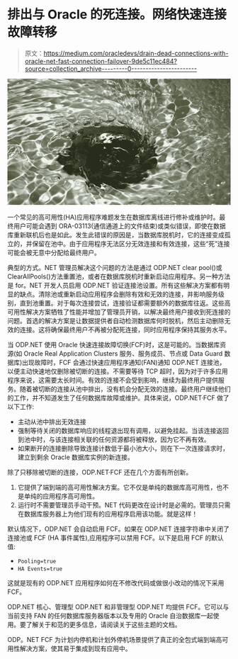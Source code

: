 # 排出与 Oracle 的死连接。网络快速连接故障转移

> 原文：<https://medium.com/oracledevs/drain-dead-connections-with-oracle-net-fast-connection-failover-9de5c11ec484?source=collection_archive---------0----------------------->

![](img/cb5e9b8e1000bb9de062a11897f4ea25.png)

一个常见的高可用性(HA)应用程序难题发生在数据库离线进行修补或维护时。最终用户可能会遇到 ORA-03113(通信通道上的文件结束)或类似错误，即使在数据库重新联机后也是如此。发生此错误的原因是，当数据库脱机时，它的连接变成孤立的，并保留在池中。由于应用程序无法区分无效连接和有效连接，这些“死”连接可能会被无意中分配给最终用户。

典型的方式。NET 管理员解决这个问题的方法是通过 ODP.NET clear pool()或 ClearAllPools()方法重置池，或者在数据库脱机时重新启动应用程序。另一种方法是 for。NET 开发人员启用 ODP.NET 验证连接池设置。所有这些解决方案都有明显的缺点。清除池或重新启动应用程序会删除有效和无效的连接，并影响服务级别，直到池重置。对于每次连接尝试，连接验证都需要额外的数据库往返。这些高可用性解决方案牺牲了性能并增加了管理员开销，以解决最终用户接收到死连接的问题。首选的解决方案是让数据提供者自动检测数据库何时脱机，然后主动删除无效的连接。这将确保最终用户不再被分配死连接，同时应用程序保持其服务水平。

当 ODP.NET 使用 Oracle 快速连接故障切换(FCF)时，这是可能的。当数据库资源(如 Oracle Real Application Clusters 服务、服务成员、节点或 Data Guard 数据库)出现故障时，FCF 会通过快速应用程序通知(FAN)通知 ODP.NET 连接池，以便主动快速地仅删除被切断的连接。不需要等待 TCP 超时，因为对于许多应用程序来说，这需要太长时间。有效的连接不会受到影响，继续为最终用户提供服务。随着被切断的连接从池中排出，没有机会分配无效的连接。最终用户继续他们的工作，并不知道发生了任何数据库故障或维护。具体来说，ODP.NET·FCF 做了以下工作:

*   主动从池中排出无效连接
*   强制等待关闭的数据库响应的线程退出现有调用，以避免挂起。当该连接返回到池中时，与该连接相关联的任何资源都将被释放，因为它不再有效。
*   如果断开的连接删除导致连接计数低于最小池大小，则在下一次连接请求时，建立到剩余 Oracle 数据库实例的新连接。

除了只移除被切断的连接，ODP.NET·FCF 还在几个方面有所创新。

1.  它提供了端到端的高可用性解决方案。它不仅是单纯的数据库高可用性，也不是单纯的应用程序高可用性。
2.  运行时不需要管理员手动干预。NET 代码更改在设计时是必需的。管理员只需在数据库服务器上为他们现有的应用程序启用该功能。就是这样！

默认情况下，ODP.NET 会自动启用 FCF。如果在 ODP.NET 连接字符串中关闭了连接池或 FCF (HA 事件属性),应用程序可以禁用 FCF。以下是启用 FCF 的默认值:

*   `Pooling=true`
*   `HA Events=true`

这就是现有的 ODP.NET 应用程序如何在不修改代码或做很小改动的情况下采用 FCF。

ODP.NET 核心、管理型 ODP.NET 和非管理型 ODP.NET 均提供 FCF。它可以与当前支持 FAN 的任何数据库服务器版本以及专用的 Oracle 自治数据库一起使用。要了解关于和范的更多信息，请阅读关于这些主题的文档。

ODP。NET FCF 为计划内停机和计划外停机场景提供了真正的全包式端到端高可用性解决方案，使其易于集成到现有应用中。